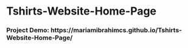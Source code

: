 # Tshirts-Website-Home-Page
<h3>Project Demo: https://mariamibrahimcs.github.io/Tshirts-Website-Home-Page/</h3>
